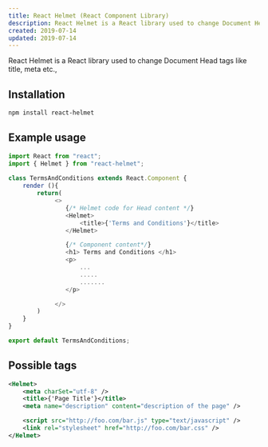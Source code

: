 ```yaml
---
title: React Helmet (React Component Library)
description: React Helmet is a React library used to change Document Head tags like title, meta etc.,
created: 2019-07-14
updated: 2019-07-14
---
```



React Helmet is a React library used to change Document Head tags like title, meta etc.,

## Installation

```sh
npm install react-helmet
```

## Example usage

```javascript
import React from "react";
import { Helmet } from "react-helmet";
 
class TermsAndConditions extends React.Component { 
    render (){
        return(
             <>
                {/* Helmet code for Head content */}
                <Helmet>
                    <title>{'Terms and Conditions'}</title>
                </Helmet>

                {/* Component content*/}
                <h1> Terms and Conditions </h1>
                <p>
                    ... 
                    .....
                    .......
                </p>

             </>   
        )
    }
}

export default TermsAndConditions;

```

## Possible tags 

```xml
<Helmet>
    <meta charSet="utf-8" />
    <title>{'Page Title'}</title>
    <meta name="description" content="description of the page" />

    <script src="http://foo.com/bar.js" type="text/javascript" />
    <link rel="stylesheet" href="http://foo.com/bar.css" />
</Helmet>
```
